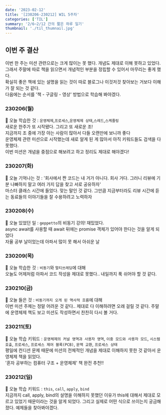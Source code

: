 ```yaml
---
date: '2023-02-12'
title: '[230206-230212] WIL 5주차'
categories: ['TIL']
summary: '2/6~2/12 간의 짧은 하루 일기'
thumbnail: './til_thumnail.jpg'
---
```


## 이번 주 결산

이번 한 주는 미션 관련으로는 크게 많이는 못 했다. 개념도 제대로 이해 못하고 있었다. <br/>
그래서 주말에 따로 책을 읽으면서 개념적인 부분을 정립할 수 있어서 마무리는 좋게 했다. <br/>
확실히 좋은 책에 있는 설명을 읽는 것이 따로 블로그나 이것저것 찾아보는 거보다 이해가 잘 되는 것 같다.<br/>
다음에는 순서를 '책 - 구글링 - 영상' 방법으로 학습해 봐야겠다.

### 230206(월)

🌟 오늘 학습한 것 : `운영체제`,`프로세스`,`운영체제 상태`,`스레드`,`스케줄링`<br/>
새로운 한주가 또 시작됐다. 그리고 또 새로운 조! <br/>
지금까지 조 중에 가장 아는 사람이 많아서 다들 오랜만에 보니까 좋다<br/>
운영체제 관련 미션으로 시작했는데 새로 알게 된 게 많아서 아직 키워드들도 검색을 다 못했다.<br/>
이번 미션은 개념을 중점으로 해보려고 하고 정리도 제대로 해야겠다!<br/>

### 230207(화)

🌟 오늘 기억나는 것 : '회사에서 짠 코드는 내 거가 아니다. 회사 거다. 그러니 리뷰에 기분 나빠하지 말고 여러 가지 답을 찾고 서로 공유하자'<br/>
마스터 클래스 시간에 들었다. 맞는 말인 것 같다. 그만큼 지금부터라도 리뷰 시간에 듣는 동료들의 이야기들을 잘 수용하려고 노력하자

### 230208(수)

🌟 오늘 있었던 일 : `geppetto`의 비동기 강의! 재밌었다.<br/>
async await를 사용할 때 await 뒤에는 promise 객체가 있어야 한다는 것을 알게 되었다<br/>
자율 공부 날이었는데 아파서 많이 못 해서 아쉬운 날<br/>

### 230209(목)

🌟 오늘 학습한 것 : `비동기`와 `멀티쓰레딩`에 대해<br/>
오늘도 어제처럼 아파서 코드 작성을 제대로 못했다.. 내일까지 푹 쉬어야 할 것 같다.<br/>

### 230210(금)

🌟 오늘 들은 것 : `비동기까지 오게 된 역사적 흐름`에 대해<br/>
이번 미션 주제는 정말 어려운 것 같다.. 제대로 다 이해하려면 오래 걸릴 것 같다. 주말에 운영체제 책도 보고 미션도 작성하면서 찬찬히 다시 볼 거다.<br/>

### 230211(토)

🌟 오늘 학습 키워드 : `운영체제의 커널 영역과 사용자 영역`, `이중 모드와 사용자 모드`, `시스템 호출`, `프로세스`, `프로세스 제어 블록(PCB)`, `문맥 교환`, `프로세스 상태`<br/>
평일에 컨디션 문제 때문에 미션의 전체적인 개념을 제대로 이해하지 못한 것 같아서 운영체제 책을 읽었다.<br/>
'혼자 공부하는 컴퓨터 구조 + 운영체제' 책 완전 추천!!

### 230212(일)

🌟 오늘 학습 키워드 : `this`, `call`, `apply`, `bind`<br/>
지금까지 call, apply, bind의 설명을 이해하지 못했던 이유가 this에 대해서 제대로 모르고 있었기 때문이라는 것을 알게 되었다. 그리고 실제로 어떤 식으로 쓰이는지 궁금해졌다. 예제들을 찾아봐야겠다.<br/>
